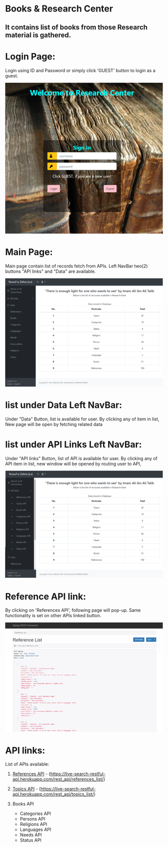 # Books & Research Center
It contains list of books from those Research material is gathered.
-------------------------------------------------------------------

# Login Page:
Login using ID and Password or simply click 'GUEST' button to login
as a guest.

![Alt Text](readmeImage/siginIn_page.png "SignIn page")

# Main Page:
Main page contain list of records fetch from APIs.
Left NavBar two(2) buttons "API links" and "Data" are available.

![Alt Text](readmeImage/main_page.png "Main page")

# list under Data Left NavBar:

Under "Data" Button, list is available for user.
By clicking any of item in list, New page will be open by fetching related data

# list under API Links Left NavBar:

Under "API links" Button, list of API is available for user.
By clicking any of API item in list, new window will be opened by routing 
user to API,

![Alt Text](readmeImage/api_page.png "API button")

# Reference API link:

By clicking on 'References API', following page will pop-up.
Same functionality is set on other APIs linked button.

![Alt Text](readmeImage/reference_page.png "Reference API")

# API links:

List of APIs available:

1. [References API](https://live-search-restful-api.herokuapp.com/rest_api/references_list/) - (https://live-search-restful-api.herokuapp.com/rest_api/references_list/)

2. [Topics API](https://live-search-restful-api.herokuapp.com/rest_api/topics_list/) - (https://live-search-restful-api.herokuapp.com/rest_api/topics_list/)

3. Books API
    * Categories API
    * Persons API
    * Religions API
    * Languages API
    * Needs API
    * Status API